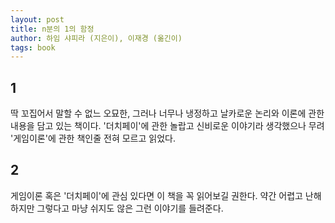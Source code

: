 ```yaml
---
layout: post
title: n분의 1의 함정
author: 하임 샤피라 (지은이), 이재경 (옮긴이)
tags: book
---
```


## 1

딱 꼬집어서 말할 수 없느 오묘한, 그러나 너무나 냉정하고 날카로운 논리와 이론에 관한 내용을 담고 있는 책이다. '더치페이'에 관한 놀랍고 신비로운 이야기라 생각했으나 무려 '게임이론'에 관한 책인줄 전혀 모르고 읽었다.

## 2

게임이론 혹은 '더치페이'에 관심 있다면 이 책을 꼭 읽어보길 권한다. 약간 어렵고 난해하지만 그렇다고 마냥 쉬지도 않은 그런 이야기를 들려준다.
